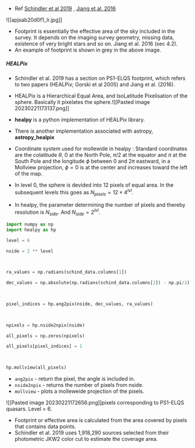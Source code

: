 - Ref [Schindler et al 2019](https://iopscience.iop.org/article/10.3847/1538-4365/ab20d0) , [Jiang et al. 2016](https://iopscience.iop.org/article/10.3847/1538-4357/833/2/222)


![[apjsab20d0f1_lr.jpg]]
- Footprint is essentially the effective area of the sky included in the survey. It depends on the imaging survey geometry, missing data, existence of very bright stars and so on. Jiang et al. 2016 (sec 4.2). 
- An example of footprint is shown in grey in the above image.

##### HEALPix

- Schindler et al. 2019 has a section on PS1-ELQS footprint, which refers to two papers (HEALPix; Gorski et al 2005) and Jiang et al. (2016).

- HEALPix is a Hierarchical Equal Area, and IsoLatitude Pixelisation of the sphere. Basically it pixelates the sphere.![[Pasted image 20230221173137.png]]

- **healpy** is a python implementation of HEALPix library.
- There is another implementation associated with astropy, **astropy_healpix**

- Coordinate system used for mollewide in healpy : Standard coordinates are the colatitude $\theta$, 0 at the North Pole, $\pi/2$ at the equator and $\pi$ at the South Pole and the longitude $\phi$ between 0 and $2\pi$ eastward, in a Mollview projection, $\phi = 0$ is at the center and increases toward the left of the map.

- In level 0, the sphere is devided into 12 pixels of equal area. In the subsequent levels this goes as $N_{pixels} = 12 \times 4^{lvl}$.
- In healpy, the parameter determining the number of pixels and thereby resolution is $N_{side}$. And $N_{side} = 2^{lvl}$.

```python
import numpy as np
import healpy as hp

level = 6

nside = 2 ** level

  

ra_values = np.radians(schind_data.columns[1])

dec_values = np.absolute(np.radians(schind_data.columns[2]) - np.pi/2)

  

pixel_indices = hp.ang2pix(nside, dec_values, ra_values)

  

npixels = hp.nside2npix(nside)

all_pixels = np.zeros(npixels)

all_pixels[pixel_indices] = 1

  

hp.mollview(all_pixels)
```

- `ang2pix` - return the pixel, the angle is included in.
- `nside2npix` - returns the number of pixels from nside.
- `mollview` - plots a molleweide projection of the pixels.

![[Pasted image 20230221172656.png]]pixels corresponding to PS1-ELQS quasars. Level = 6. 

- Footprint or effective area is calculated from the area covered by pixels that contains data points.
- Schindler et al. 2019 uses 1,918,290 sources selected from their photometric JKW2 color cut to estimate the coverage area.